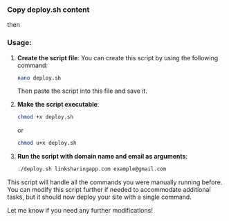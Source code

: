 ### Copy deploy.sh content
then

### Usage:

1. **Create the script file**: 
   You can create this script by using the following command:

   ```bash
   nano deploy.sh
   ```

   Then paste the script into this file and save it.

2. **Make the script executable**:

   ```bash
   chmod +x deploy.sh
   ```
   or
   ```bash
   chmod u+x deploy.sh
   ```

3. **Run the script with domain name and email as arguments**:

   ```bash
   ./deploy.sh linksharingapp.com example@gmail.com
   ```

This script will handle all the commands you were manually running before. You can modify this script further if needed to accommodate additional tasks, but it should now deploy your site with a single command.

Let me know if you need any further modifications!